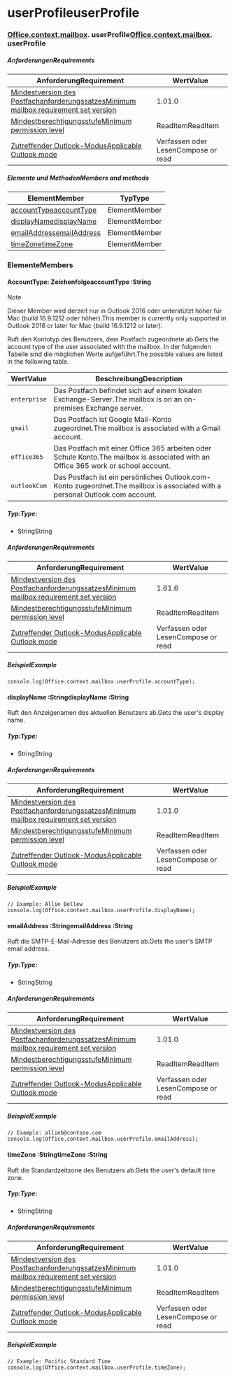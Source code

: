 
# <a name="userprofile"></a><span data-ttu-id="49f01-101">userProfile</span><span class="sxs-lookup"><span data-stu-id="49f01-101">userProfile</span></span>

### <span data-ttu-id="49f01-p101">[Office](Office.md)[.context](Office.context.md)[.mailbox](Office.context.mailbox.md). userProfile</span><span class="sxs-lookup"><span data-stu-id="49f01-p101">[Office](Office.md)[.context](Office.context.md)[.mailbox](Office.context.mailbox.md). userProfile</span></span>

##### <a name="requirements"></a><span data-ttu-id="49f01-104">Anforderungen</span><span class="sxs-lookup"><span data-stu-id="49f01-104">Requirements</span></span>

|<span data-ttu-id="49f01-105">Anforderung</span><span class="sxs-lookup"><span data-stu-id="49f01-105">Requirement</span></span>| <span data-ttu-id="49f01-106">Wert</span><span class="sxs-lookup"><span data-stu-id="49f01-106">Value</span></span>|
|---|---|
|[<span data-ttu-id="49f01-107">Mindestversion des Postfachanforderungssatzes</span><span class="sxs-lookup"><span data-stu-id="49f01-107">Minimum mailbox requirement set version</span></span>](/javascript/office/requirement-sets/outlook-api-requirement-sets)| <span data-ttu-id="49f01-108">1.0</span><span class="sxs-lookup"><span data-stu-id="49f01-108">1.0</span></span>|
|[<span data-ttu-id="49f01-109">Mindestberechtigungsstufe</span><span class="sxs-lookup"><span data-stu-id="49f01-109">Minimum permission level</span></span>](https://docs.microsoft.com/outlook/add-ins/understanding-outlook-add-in-permissions)| <span data-ttu-id="49f01-110">ReadItem</span><span class="sxs-lookup"><span data-stu-id="49f01-110">ReadItem</span></span>|
|[<span data-ttu-id="49f01-111">Zutreffender Outlook-Modus</span><span class="sxs-lookup"><span data-stu-id="49f01-111">Applicable Outlook mode</span></span>](https://docs.microsoft.com/outlook/add-ins/#extension-points)| <span data-ttu-id="49f01-112">Verfassen oder Lesen</span><span class="sxs-lookup"><span data-stu-id="49f01-112">Compose or read</span></span>|

##### <a name="members-and-methods"></a><span data-ttu-id="49f01-113">Elemente und Methoden</span><span class="sxs-lookup"><span data-stu-id="49f01-113">Members and methods</span></span>

| <span data-ttu-id="49f01-114">Element</span><span class="sxs-lookup"><span data-stu-id="49f01-114">Member</span></span> | <span data-ttu-id="49f01-115">Typ</span><span class="sxs-lookup"><span data-stu-id="49f01-115">Type</span></span> |
|--------|------|
| [<span data-ttu-id="49f01-116">accountType</span><span class="sxs-lookup"><span data-stu-id="49f01-116">accountType</span></span>](#accounttype-string) | <span data-ttu-id="49f01-117">Element</span><span class="sxs-lookup"><span data-stu-id="49f01-117">Member</span></span> |
| [<span data-ttu-id="49f01-118">displayName</span><span class="sxs-lookup"><span data-stu-id="49f01-118">displayName</span></span>](#displayname-string) | <span data-ttu-id="49f01-119">Element</span><span class="sxs-lookup"><span data-stu-id="49f01-119">Member</span></span> |
| [<span data-ttu-id="49f01-120">emailAddress</span><span class="sxs-lookup"><span data-stu-id="49f01-120">emailAddress</span></span>](#emailaddress-string) | <span data-ttu-id="49f01-121">Element</span><span class="sxs-lookup"><span data-stu-id="49f01-121">Member</span></span> |
| [<span data-ttu-id="49f01-122">timeZone</span><span class="sxs-lookup"><span data-stu-id="49f01-122">timeZone</span></span>](#timezone-string) | <span data-ttu-id="49f01-123">Element</span><span class="sxs-lookup"><span data-stu-id="49f01-123">Member</span></span> |

### <a name="members"></a><span data-ttu-id="49f01-124">Elemente</span><span class="sxs-lookup"><span data-stu-id="49f01-124">Members</span></span>

####  <a name="accounttype-string"></a><span data-ttu-id="49f01-125">AccountType: Zeichenfolge</span><span class="sxs-lookup"><span data-stu-id="49f01-125">accountType :String</span></span>

> [!NOTE]
> <span data-ttu-id="49f01-126">Dieser Member wird derzeit nur in Outlook 2016 oder unterstützt höher für Mac (build 16.9.1212 oder höher).</span><span class="sxs-lookup"><span data-stu-id="49f01-126">This member is currently only supported in Outlook 2016 or later for Mac (build 16.9.1212 or later).</span></span>

<span data-ttu-id="49f01-127">Ruft den Kontotyp des Benutzers, dem Postfach zugeordnete ab.</span><span class="sxs-lookup"><span data-stu-id="49f01-127">Gets the account type of the user associated with the mailbox.</span></span> <span data-ttu-id="49f01-128">In der folgenden Tabelle sind die möglichen Werte aufgeführt.</span><span class="sxs-lookup"><span data-stu-id="49f01-128">The possible values are listed in the following table.</span></span>

| <span data-ttu-id="49f01-129">Wert</span><span class="sxs-lookup"><span data-stu-id="49f01-129">Value</span></span> | <span data-ttu-id="49f01-130">Beschreibung</span><span class="sxs-lookup"><span data-stu-id="49f01-130">Description</span></span> |
|-------|-------------|
| `enterprise` | <span data-ttu-id="49f01-131">Das Postfach befindet sich auf einem lokalen Exchange-Server.</span><span class="sxs-lookup"><span data-stu-id="49f01-131">The mailbox is on an on-premises Exchange server.</span></span> |
| `gmail` | <span data-ttu-id="49f01-132">Das Postfach ist Google Mail-Konto zugeordnet.</span><span class="sxs-lookup"><span data-stu-id="49f01-132">The mailbox is associated with a Gmail account.</span></span> |
| `office365` | <span data-ttu-id="49f01-133">Das Postfach mit einer Office 365 arbeiten oder Schule Konto.</span><span class="sxs-lookup"><span data-stu-id="49f01-133">The mailbox is associated with an Office 365 work or school account.</span></span> |
| `outlookCom` | <span data-ttu-id="49f01-134">Das Postfach ist ein persönliches Outlook.com-Konto zugeordnet.</span><span class="sxs-lookup"><span data-stu-id="49f01-134">The mailbox is associated with a personal Outlook.com account.</span></span> |

##### <a name="type"></a><span data-ttu-id="49f01-135">Typ:</span><span class="sxs-lookup"><span data-stu-id="49f01-135">Type:</span></span>

*   <span data-ttu-id="49f01-136">String</span><span class="sxs-lookup"><span data-stu-id="49f01-136">String</span></span>

##### <a name="requirements"></a><span data-ttu-id="49f01-137">Anforderungen</span><span class="sxs-lookup"><span data-stu-id="49f01-137">Requirements</span></span>

|<span data-ttu-id="49f01-138">Anforderung</span><span class="sxs-lookup"><span data-stu-id="49f01-138">Requirement</span></span>| <span data-ttu-id="49f01-139">Wert</span><span class="sxs-lookup"><span data-stu-id="49f01-139">Value</span></span>|
|---|---|
|[<span data-ttu-id="49f01-140">Mindestversion des Postfachanforderungssatzes</span><span class="sxs-lookup"><span data-stu-id="49f01-140">Minimum mailbox requirement set version</span></span>](/javascript/office/requirement-sets/outlook-api-requirement-sets)| <span data-ttu-id="49f01-141">1.6</span><span class="sxs-lookup"><span data-stu-id="49f01-141">1.6</span></span> |
|[<span data-ttu-id="49f01-142">Mindestberechtigungsstufe</span><span class="sxs-lookup"><span data-stu-id="49f01-142">Minimum permission level</span></span>](https://docs.microsoft.com/outlook/add-ins/understanding-outlook-add-in-permissions)| <span data-ttu-id="49f01-143">ReadItem</span><span class="sxs-lookup"><span data-stu-id="49f01-143">ReadItem</span></span>|
|[<span data-ttu-id="49f01-144">Zutreffender Outlook-Modus</span><span class="sxs-lookup"><span data-stu-id="49f01-144">Applicable Outlook mode</span></span>](https://docs.microsoft.com/outlook/add-ins/#extension-points)| <span data-ttu-id="49f01-145">Verfassen oder Lesen</span><span class="sxs-lookup"><span data-stu-id="49f01-145">Compose or read</span></span>|

##### <a name="example"></a><span data-ttu-id="49f01-146">Beispiel</span><span class="sxs-lookup"><span data-stu-id="49f01-146">Example</span></span>

```
console.log(Office.context.mailbox.userProfile.accountType);
```

####  <a name="displayname-string"></a><span data-ttu-id="49f01-147">displayName :String</span><span class="sxs-lookup"><span data-stu-id="49f01-147">displayName :String</span></span>

<span data-ttu-id="49f01-148">Ruft den Anzeigenamen des aktuellen Benutzers ab.</span><span class="sxs-lookup"><span data-stu-id="49f01-148">Gets the user's display name.</span></span>

##### <a name="type"></a><span data-ttu-id="49f01-149">Typ:</span><span class="sxs-lookup"><span data-stu-id="49f01-149">Type:</span></span>

*   <span data-ttu-id="49f01-150">String</span><span class="sxs-lookup"><span data-stu-id="49f01-150">String</span></span>

##### <a name="requirements"></a><span data-ttu-id="49f01-151">Anforderungen</span><span class="sxs-lookup"><span data-stu-id="49f01-151">Requirements</span></span>

|<span data-ttu-id="49f01-152">Anforderung</span><span class="sxs-lookup"><span data-stu-id="49f01-152">Requirement</span></span>| <span data-ttu-id="49f01-153">Wert</span><span class="sxs-lookup"><span data-stu-id="49f01-153">Value</span></span>|
|---|---|
|[<span data-ttu-id="49f01-154">Mindestversion des Postfachanforderungssatzes</span><span class="sxs-lookup"><span data-stu-id="49f01-154">Minimum mailbox requirement set version</span></span>](/javascript/office/requirement-sets/outlook-api-requirement-sets)| <span data-ttu-id="49f01-155">1.0</span><span class="sxs-lookup"><span data-stu-id="49f01-155">1.0</span></span>|
|[<span data-ttu-id="49f01-156">Mindestberechtigungsstufe</span><span class="sxs-lookup"><span data-stu-id="49f01-156">Minimum permission level</span></span>](https://docs.microsoft.com/outlook/add-ins/understanding-outlook-add-in-permissions)| <span data-ttu-id="49f01-157">ReadItem</span><span class="sxs-lookup"><span data-stu-id="49f01-157">ReadItem</span></span>|
|[<span data-ttu-id="49f01-158">Zutreffender Outlook-Modus</span><span class="sxs-lookup"><span data-stu-id="49f01-158">Applicable Outlook mode</span></span>](https://docs.microsoft.com/outlook/add-ins/#extension-points)| <span data-ttu-id="49f01-159">Verfassen oder Lesen</span><span class="sxs-lookup"><span data-stu-id="49f01-159">Compose or read</span></span>|

##### <a name="example"></a><span data-ttu-id="49f01-160">Beispiel</span><span class="sxs-lookup"><span data-stu-id="49f01-160">Example</span></span>

```
// Example: Allie Bellew
console.log(Office.context.mailbox.userProfile.displayName);
```

####  <a name="emailaddress-string"></a><span data-ttu-id="49f01-161">emailAddress :String</span><span class="sxs-lookup"><span data-stu-id="49f01-161">emailAddress :String</span></span>

<span data-ttu-id="49f01-162">Ruft die SMTP-E-Mail-Adresse des Benutzers ab.</span><span class="sxs-lookup"><span data-stu-id="49f01-162">Gets the user's SMTP email address.</span></span>

##### <a name="type"></a><span data-ttu-id="49f01-163">Typ:</span><span class="sxs-lookup"><span data-stu-id="49f01-163">Type:</span></span>

*   <span data-ttu-id="49f01-164">String</span><span class="sxs-lookup"><span data-stu-id="49f01-164">String</span></span>

##### <a name="requirements"></a><span data-ttu-id="49f01-165">Anforderungen</span><span class="sxs-lookup"><span data-stu-id="49f01-165">Requirements</span></span>

|<span data-ttu-id="49f01-166">Anforderung</span><span class="sxs-lookup"><span data-stu-id="49f01-166">Requirement</span></span>| <span data-ttu-id="49f01-167">Wert</span><span class="sxs-lookup"><span data-stu-id="49f01-167">Value</span></span>|
|---|---|
|[<span data-ttu-id="49f01-168">Mindestversion des Postfachanforderungssatzes</span><span class="sxs-lookup"><span data-stu-id="49f01-168">Minimum mailbox requirement set version</span></span>](/javascript/office/requirement-sets/outlook-api-requirement-sets)| <span data-ttu-id="49f01-169">1.0</span><span class="sxs-lookup"><span data-stu-id="49f01-169">1.0</span></span>|
|[<span data-ttu-id="49f01-170">Mindestberechtigungsstufe</span><span class="sxs-lookup"><span data-stu-id="49f01-170">Minimum permission level</span></span>](https://docs.microsoft.com/outlook/add-ins/understanding-outlook-add-in-permissions)| <span data-ttu-id="49f01-171">ReadItem</span><span class="sxs-lookup"><span data-stu-id="49f01-171">ReadItem</span></span>|
|[<span data-ttu-id="49f01-172">Zutreffender Outlook-Modus</span><span class="sxs-lookup"><span data-stu-id="49f01-172">Applicable Outlook mode</span></span>](https://docs.microsoft.com/outlook/add-ins/#extension-points)| <span data-ttu-id="49f01-173">Verfassen oder Lesen</span><span class="sxs-lookup"><span data-stu-id="49f01-173">Compose or read</span></span>|

##### <a name="example"></a><span data-ttu-id="49f01-174">Beispiel</span><span class="sxs-lookup"><span data-stu-id="49f01-174">Example</span></span>

```
// Example: allieb@contoso.com
console.log(Office.context.mailbox.userProfile.emailAddress);
```

####  <a name="timezone-string"></a><span data-ttu-id="49f01-175">timeZone :String</span><span class="sxs-lookup"><span data-stu-id="49f01-175">timeZone :String</span></span>

<span data-ttu-id="49f01-176">Ruft die Standardzeitzone des Benutzers ab.</span><span class="sxs-lookup"><span data-stu-id="49f01-176">Gets the user's default time zone.</span></span>

##### <a name="type"></a><span data-ttu-id="49f01-177">Typ:</span><span class="sxs-lookup"><span data-stu-id="49f01-177">Type:</span></span>

*   <span data-ttu-id="49f01-178">String</span><span class="sxs-lookup"><span data-stu-id="49f01-178">String</span></span>

##### <a name="requirements"></a><span data-ttu-id="49f01-179">Anforderungen</span><span class="sxs-lookup"><span data-stu-id="49f01-179">Requirements</span></span>

|<span data-ttu-id="49f01-180">Anforderung</span><span class="sxs-lookup"><span data-stu-id="49f01-180">Requirement</span></span>| <span data-ttu-id="49f01-181">Wert</span><span class="sxs-lookup"><span data-stu-id="49f01-181">Value</span></span>|
|---|---|
|[<span data-ttu-id="49f01-182">Mindestversion des Postfachanforderungssatzes</span><span class="sxs-lookup"><span data-stu-id="49f01-182">Minimum mailbox requirement set version</span></span>](/javascript/office/requirement-sets/outlook-api-requirement-sets)| <span data-ttu-id="49f01-183">1.0</span><span class="sxs-lookup"><span data-stu-id="49f01-183">1.0</span></span>|
|[<span data-ttu-id="49f01-184">Mindestberechtigungsstufe</span><span class="sxs-lookup"><span data-stu-id="49f01-184">Minimum permission level</span></span>](https://docs.microsoft.com/outlook/add-ins/understanding-outlook-add-in-permissions)| <span data-ttu-id="49f01-185">ReadItem</span><span class="sxs-lookup"><span data-stu-id="49f01-185">ReadItem</span></span>|
|[<span data-ttu-id="49f01-186">Zutreffender Outlook-Modus</span><span class="sxs-lookup"><span data-stu-id="49f01-186">Applicable Outlook mode</span></span>](https://docs.microsoft.com/outlook/add-ins/#extension-points)| <span data-ttu-id="49f01-187">Verfassen oder Lesen</span><span class="sxs-lookup"><span data-stu-id="49f01-187">Compose or read</span></span>|

##### <a name="example"></a><span data-ttu-id="49f01-188">Beispiel</span><span class="sxs-lookup"><span data-stu-id="49f01-188">Example</span></span>

```
// Example: Pacific Standard Time
console.log(Office.context.mailbox.userProfile.timeZone);
```